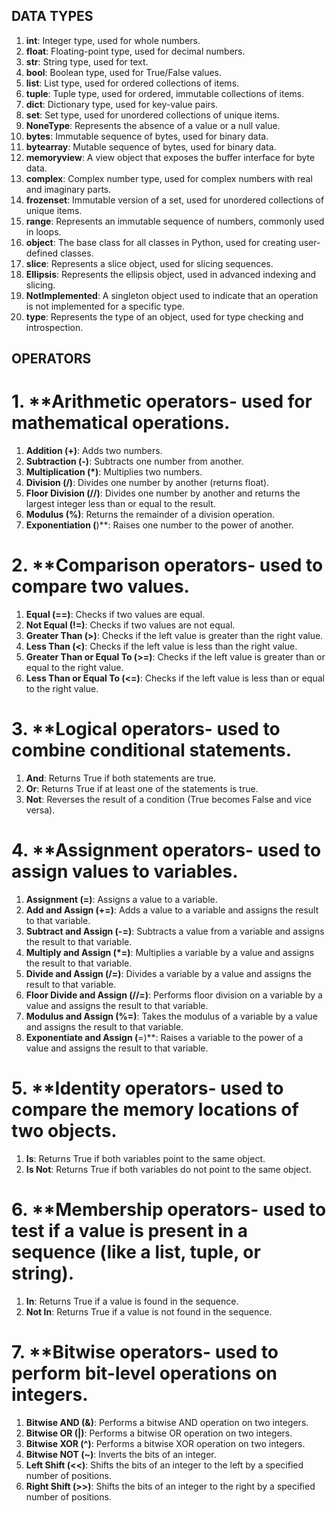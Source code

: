 ## DATA TYPES
 1. **int**: Integer type, used for whole numbers.
2. **float**: Floating-point type, used for decimal numbers.
3. **str**: String type, used for text.
4. **bool**: Boolean type, used for True/False values.
5. **list**: List type, used for ordered collections of items.
6. **tuple**: Tuple type, used for ordered, immutable collections of items.
7. **dict**: Dictionary type, used for key-value pairs.
8. **set**: Set type, used for unordered collections of unique items.
9. **NoneType**: Represents the absence of a value or a null value.
10. **bytes**: Immutable sequence of bytes, used for binary data.
11. **bytearray**: Mutable sequence of bytes, used for binary data.
12. **memoryview**: A view object that exposes the buffer interface for byte data.
13. **complex**: Complex number type, used for complex numbers with real and imaginary parts.
14. **frozenset**: Immutable version of a set, used for unordered collections of unique items.
15. **range**: Represents an immutable sequence of numbers, commonly used in loops.
16. **object**: The base class for all classes in Python, used for creating user-defined classes.
17. **slice**: Represents a slice object, used for slicing sequences.
18. **Ellipsis**: Represents the ellipsis object, used in advanced indexing and slicing.   
19. **NotImplemented**: A singleton object used to indicate that an operation is not implemented for a specific type.
20. **type**: Represents the type of an object, used for type checking and introspection.

## OPERATORS
# 1. **Arithmetic operators- used for mathematical operations.
1. **Addition (+)**: Adds two numbers.
2. **Subtraction (-)**: Subtracts one number from another.
3. **Multiplication (*)**: Multiplies two numbers.
4. **Division (/)**: Divides one number by another (returns float).
5. **Floor Division (//)**: Divides one number by another and returns the largest integer less than or equal to the result.
6. **Modulus (%)**: Returns the remainder of a division operation.
7. **Exponentiation (**)**: Raises one number to the power of another.

# 2. **Comparison operators- used to compare two values.
1. **Equal (==)**: Checks if two values are equal.
2. **Not Equal (!=)**: Checks if two values are not equal.
3. **Greater Than (>)**: Checks if the left value is greater than the right value.
4. **Less Than (<)**: Checks if the left value is less than the right value.
5. **Greater Than or Equal To (>=)**: Checks if the left value is greater than or equal to the right value.
6. **Less Than or Equal To (<=)**: Checks if the left value is less than or equal to the right value. 

# 3. **Logical operators- used to combine conditional statements.
1. **And**: Returns True if both statements are true.
2. **Or**: Returns True if at least one of the statements is true.
3. **Not**: Reverses the result of a condition (True becomes False and vice versa).

# 4. **Assignment operators- used to assign values to variables.
1. **Assignment (=)**: Assigns a value to a variable.
2. **Add and Assign (+=)**: Adds a value to a variable and assigns the result to that variable.
3. **Subtract and Assign (-=)**: Subtracts a value from a variable and assigns the result to that variable.
4. **Multiply and Assign (*=)**: Multiplies a variable by a value and assigns the result to that variable.
5. **Divide and Assign (/=)**: Divides a variable by a value and assigns the result to that variable.
6. **Floor Divide and Assign (//=)**: Performs floor division on a variable by a value and assigns the result to that variable.
7. **Modulus and Assign (%=)**: Takes the modulus of a variable by a value and assigns the result to that variable.
8. **Exponentiate and Assign (**=)**: Raises a variable to the power of a value and assigns the result to that variable.



# 5. **Identity operators- used to compare the memory locations of two objects.
1. **Is**: Returns True if both variables point to the same object.
2. **Is Not**: Returns True if both variables do not point to the same object.

# 6. **Membership operators- used to test if a value is present in a sequence (like a list, tuple, or string).
1. **In**: Returns True if a value is found in the sequence.
2. **Not In**: Returns True if a value is not found in the sequence.

# 7. **Bitwise operators- used to perform bit-level operations on integers.
1. **Bitwise AND (&)**: Performs a bitwise AND operation on two integers.
2. **Bitwise OR (|)**: Performs a bitwise OR operation on two integers.
3. **Bitwise XOR (^)**: Performs a bitwise XOR operation on two integers.
4. **Bitwise NOT (~)**: Inverts the bits of an integer.
5. **Left Shift (<<)**: Shifts the bits of an integer to the left by a specified number of positions.
6. **Right Shift (>>)**: Shifts the bits of an integer to the right by a specified number of positions.
